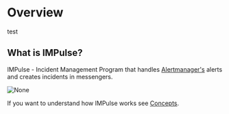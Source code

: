 # Overview

test

## What is IMPulse?

IMPulse - Incident Management Program that handles [Alertmanager's](https://prometheus.io/docs/alerting/latest/alertmanager/) alerts and creates incidents in messengers.

![None](media/preview.png)

If you want to understand how IMPulse works see [Concepts](concepts.md).

<!-- ## Features

IMPulse features are:

- incident management based on Alertmanager alerts
- notifications about new 'firing' alerts
- notifications abous some 'resolved' alerts
- auto-close zombie incidents
- users / groups mention
- incident status update alerts
- start / pause notification chain
- start / pause status update messages
- webhook for custom notifications (such as [Twilio](https://twilio.com))
- updates notifications -->
